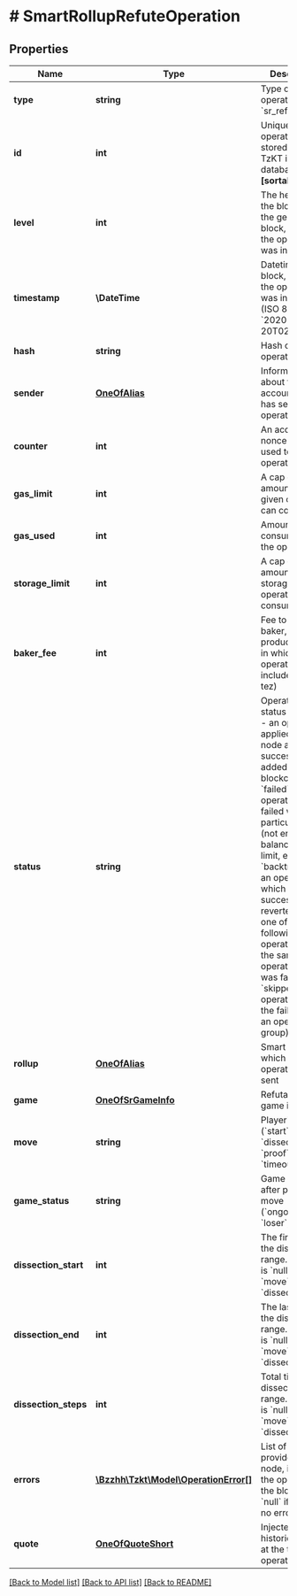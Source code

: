 # # SmartRollupRefuteOperation

## Properties

Name | Type | Description | Notes
------------ | ------------- | ------------- | -------------
**type** | **string** | Type of the operation, &#x60;sr_refute&#x60; | [optional]
**id** | **int** | Unique ID of the operation, stored in the TzKT indexer database   **[sortable]** | [optional]
**level** | **int** | The height of the block from the genesis block, in which the operation was included | [optional]
**timestamp** | **\DateTime** | Datetime of the block, in which the operation was included (ISO 8601, e.g. &#x60;2020-02-20T02:40:57Z&#x60;) | [optional]
**hash** | **string** | Hash of the operation | [optional]
**sender** | [**OneOfAlias**](OneOfAlias.md) | Information about the account who has sent the operation | [optional]
**counter** | **int** | An account nonce which is used to prevent operation replay | [optional]
**gas_limit** | **int** | A cap on the amount of gas a given operation can consume | [optional]
**gas_used** | **int** | Amount of gas, consumed by the operation | [optional]
**storage_limit** | **int** | A cap on the amount of storage a given operation can consume | [optional]
**baker_fee** | **int** | Fee to the baker, produced block, in which the operation was included (micro tez) | [optional]
**status** | **string** | Operation status (&#x60;applied&#x60; - an operation applied by the node and successfully added to the blockchain, &#x60;failed&#x60; - an operation which failed with some particular error (not enough balance, gas limit, etc), &#x60;backtracked&#x60; - an operation which was successful but reverted due to one of the following operations in the same operation group was failed, &#x60;skipped&#x60; - all operations after the failed one in an operation group) | [optional]
**rollup** | [**OneOfAlias**](OneOfAlias.md) | Smart rollup to which the operation was sent | [optional]
**game** | [**OneOfSrGameInfo**](OneOfSrGameInfo.md) | Refutation game info | [optional]
**move** | **string** | Player&#39;s move (&#x60;start&#x60;, &#x60;dissection&#x60;, &#x60;proof&#x60;, &#x60;timeout&#x60;) | [optional]
**game_status** | **string** | Game status, after player&#39;s move (&#x60;ongoing&#x60;, &#x60;loser&#x60;, &#x60;draw&#x60;) | [optional]
**dissection_start** | **int** | The first tick in the dissection range. This field is &#x60;null&#x60; if &#x60;move&#x60; is not &#x60;dissection. | [optional]
**dissection_end** | **int** | The last tick in the dissection range. This field is &#x60;null&#x60; if &#x60;move&#x60; is not &#x60;dissection. | [optional]
**dissection_steps** | **int** | Total ticks in the dissection range. This field is &#x60;null&#x60; if &#x60;move&#x60; is not &#x60;dissection&#x60;. | [optional]
**errors** | [**\Bzzhh\Tzkt\Model\OperationError[]**](OperationError.md) | List of errors provided by the node, injected the operation to the blockchain. &#x60;null&#x60; if there is no errors | [optional]
**quote** | [**OneOfQuoteShort**](OneOfQuoteShort.md) | Injected historical quote at the time of operation | [optional]

[[Back to Model list]](../../README.md#models) [[Back to API list]](../../README.md#endpoints) [[Back to README]](../../README.md)
